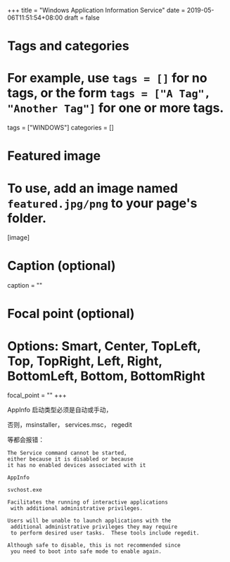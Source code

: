 +++
title = "Windows Application Information Service"
date = 2019-05-06T11:51:54+08:00
draft = false

# Tags and categories
# For example, use `tags = []` for no tags, or the form `tags = ["A Tag", "Another Tag"]` for one or more tags.
tags = ["WINDOWS"]
categories = []

# Featured image
# To use, add an image named `featured.jpg/png` to your page's folder. 
[image]
  # Caption (optional)
  caption = ""

  # Focal point (optional)
  # Options: Smart, Center, TopLeft, Top, TopRight, Left, Right, BottomLeft, Bottom, BottomRight
  focal_point = ""
+++



AppInfo	启动类型必须是自动或手动，

否则，msinstaller， services.msc， regedit

等都会报错：

```
The Service command cannot be started,
either because it is disabled or because
it has no enabled devices associated with it
```

```
AppInfo	

svchost.exe	

Facilitates the running of interactive applications
 with additional administrative privileges.	

Users will be unable to launch applications with the
 additional administrative privileges they may require
 to perform desired user tasks.  These tools include regedit.

Although safe to disable, this is not recommended since
 you need to boot into safe mode to enable again.
```